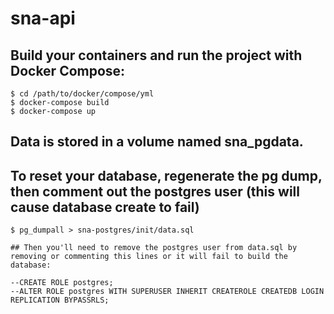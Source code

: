 # sna-api

## Build your containers and run the project with Docker Compose:
```
$ cd /path/to/docker/compose/yml
$ docker-compose build
$ docker-compose up
```
## Data is stored in a volume named sna_pgdata. 

## To reset your database, regenerate the pg dump, then comment out the postgres user (this will cause database create to fail)
````
$ pg_dumpall > sna-postgres/init/data.sql

## Then you'll need to remove the postgres user from data.sql by removing or commenting this lines or it will fail to build the database:

--CREATE ROLE postgres;
--ALTER ROLE postgres WITH SUPERUSER INHERIT CREATEROLE CREATEDB LOGIN REPLICATION BYPASSRLS;
